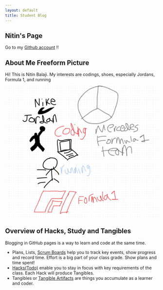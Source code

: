 ```yaml
---
layout: default
title: Student Blog
---
```


## Nitin's Page

Go to my [Github account](https://github.com/nitinsandiego) !!

## About Me Freeform Picture
Hi! This is Nitin Balaji. My interests are codings, shoes, especially Jordans, Formula 1, and running
![Freeform About Me](images/FreeformAboutMe.png)

## Overview of Hacks, Study and Tangibles
Blogging in GitHub pages is a way to learn and code at the same time. 

- Plans, Lists, [Scrum Boards](https://clickup.com/blog/scrum-board/) help you to track key events, show progress and record time.  Effort is a big part of your class grade.  Show plans and time spent!
- [Hacks(Todo)](https://levelup.gitconnected.com/six-ultimate-daily-hacks-for-every-programmer-60f5f10feae) enable you to stay in focus with key requirements of the class.  Each Hack will produce Tangibles.
- Tangibles or [Tangible Artifacts](https://en.wikipedia.org/wiki/Artifact_(software_development)) are things you accumulate as a learner and coder. 
